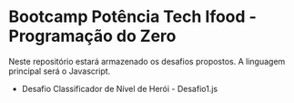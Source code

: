 # Bootcamp Potência Tech Ifood - Programação do Zero

Neste repositório estará armazenado os desafios propostos. A linguagem principal será o Javascript.

- Desafio Classificador de Nível de Herói - Desafio1.js
